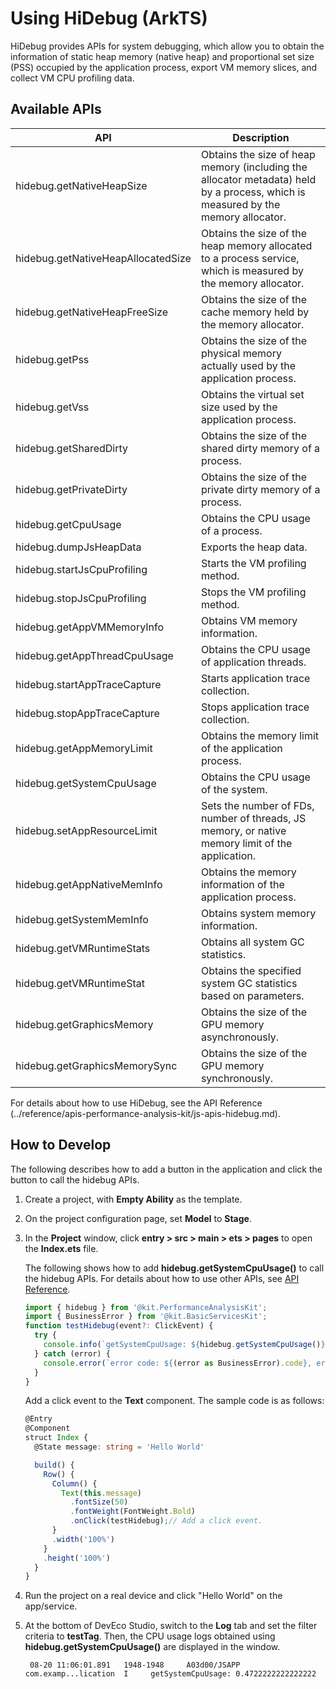 # Using HiDebug (ArkTS)

HiDebug provides APIs for system debugging, which allow you to obtain the information of static heap memory (native heap) and proportional set size (PSS) occupied by the application process, export VM memory slices, and collect VM CPU profiling data.

## Available APIs

| API                            | Description                                                        |
| ---------------------------------- | ------------------------------------------------------------ |
| hidebug.getNativeHeapSize          | Obtains the size of heap memory (including the allocator metadata) held by a process, which is measured by the memory allocator.|
| hidebug.getNativeHeapAllocatedSize | Obtains the size of the heap memory allocated to a process service, which is measured by the memory allocator.              |
| hidebug.getNativeHeapFreeSize      | Obtains the size of the cache memory held by the memory allocator.                          |
| hidebug.getPss                     | Obtains the size of the physical memory actually used by the application process.                        |
| hidebug.getVss                     | Obtains the virtual set size used by the application process.                              |
| hidebug.getSharedDirty             | Obtains the size of the shared dirty memory of a process.                                  |
| hidebug.getPrivateDirty            | Obtains the size of the private dirty memory of a process.                                  |
| hidebug.getCpuUsage                | Obtains the CPU usage of a process.                                       |
| hidebug.dumpJsHeapData             | Exports the heap data.                                              |
| hidebug.startJsCpuProfiling        | Starts the VM profiling method.                               |
| hidebug.stopJsCpuProfiling         | Stops the VM profiling method.                               |
| hidebug.getAppVMMemoryInfo         | Obtains VM memory information.                                        |
| hidebug.getAppThreadCpuUsage       | Obtains the CPU usage of application threads.                                   |
| hidebug.startAppTraceCapture       | Starts application trace collection.                                         |
| hidebug.stopAppTraceCapture        | Stops application trace collection.                                         |
| hidebug.getAppMemoryLimit          | Obtains the memory limit of the application process.                                  |
| hidebug.getSystemCpuUsage          | Obtains the CPU usage of the system.                                 |
| hidebug.setAppResourceLimit        | Sets the number of FDs, number of threads, JS memory, or native memory limit of the application.  |
| hidebug.getAppNativeMemInfo        | Obtains the memory information of the application process.                                      |
| hidebug.getSystemMemInfo           | Obtains system memory information.                                          |
| hidebug.getVMRuntimeStats          | Obtains all system GC statistics.                                    |
| hidebug.getVMRuntimeStat           | Obtains the specified system GC statistics based on parameters.                          |
| hidebug.getGraphicsMemory          | Obtains the size of the GPU memory asynchronously.                   |
| hidebug.getGraphicsMemorySync      | Obtains the size of the GPU memory synchronously.                   |

For details about how to use HiDebug, see the API Reference (../reference/apis-performance-analysis-kit/js-apis-hidebug.md).

## How to Develop

The following describes how to add a button in the application and click the button to call the hidebug APIs.

1. Create a project, with **Empty Ability** as the template.

2. On the project configuration page, set **Model** to **Stage**.

3. In the **Project** window, click **entry &gt; src &gt; main &gt; ets &gt; pages** to open the **Index.ets** file.

   The following shows how to add **hidebug.getSystemCpuUsage()** to call the hidebug APIs. For details about how to use other APIs, see [API Reference](../reference/apis-performance-analysis-kit/js-apis-hidebug.md).

   ```ts
   import { hidebug } from '@kit.PerformanceAnalysisKit';
   import { BusinessError } from '@kit.BasicServicesKit';
   function testHidebug(event?: ClickEvent) {
     try {
       console.info(`getSystemCpuUsage: ${hidebug.getSystemCpuUsage()}`)
     } catch (error) {
       console.error(`error code: ${(error as BusinessError).code}, error msg: ${(error as BusinessError).message}`);
     }
   }
   ```

   Add a click event to the **Text** component. The sample code is as follows:

   ```ts
   @Entry
   @Component
   struct Index {
     @State message: string = 'Hello World'

     build() {
       Row() {
         Column() {
           Text(this.message)
             .fontSize(50)
             .fontWeight(FontWeight.Bold)
             .onClick(testHidebug);// Add a click event.
         }
         .width('100%')
       }
       .height('100%')
     }
   }
   ```

4. Run the project on a real device and click "Hello World" on the app/service.

5. At the bottom of DevEco Studio, switch to the **Log** tab and set the filter criteria to **testTag**.
   Then, the CPU usage logs obtained using **hidebug.getSystemCpuUsage()** are displayed in the window.
   ```Text
	08-20 11:06:01.891   1948-1948     A03d00/JSAPP                    com.examp...lication  I     getSystemCpuUsage: 0.4722222222222222
   ```

<!--RP1-->
<!--RP1End-->
